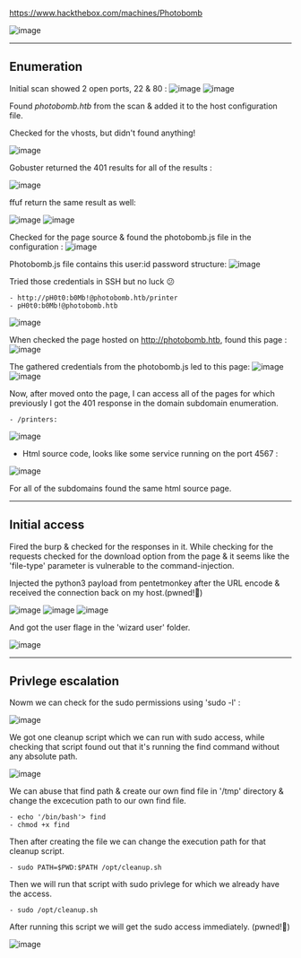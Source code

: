 https://www.hackthebox.com/machines/Photobomb

![image](https://user-images.githubusercontent.com/87700008/198865957-aa8b5fa9-20d7-4ca0-aa91-5e6ed6674357.png)

-----------------------------------------------------------------------------------------------------------------------------------

## **Enumeration**

Initial scan showed 2 open ports, 22 & 80 :
![image](https://user-images.githubusercontent.com/87700008/198865984-222bf4f4-2122-4a32-9f8a-b1fc174847af.png)
![image](https://user-images.githubusercontent.com/87700008/198866010-64394e12-c5db-4281-8c95-0e42a770ce54.png)

Found _photobomb.htb_ from the scan & added it to the host configuration file.

Checked for the vhosts, but didn't found anything!

![image](https://user-images.githubusercontent.com/87700008/198866213-ee91de16-65fa-4d8a-9281-3aa8b53af1aa.png)

Gobuster returned the 401 results for all of the results :

![image](https://user-images.githubusercontent.com/87700008/198866218-d0c66a00-6603-49ce-89d1-9138674f22c9.png)

ffuf return the same result as well:

![image](https://user-images.githubusercontent.com/87700008/198866225-4f5fbf7f-6776-4957-873e-d1c42f0fc3f4.png)
![image](https://user-images.githubusercontent.com/87700008/198866228-16cd330b-1421-4235-a611-acede413f42c.png)

Checked for the page source & found the photobomb.js file in the configuration :
![image](https://user-images.githubusercontent.com/87700008/198866239-7f7878c6-9966-44d0-b60b-d9bd7c0ef1b3.png)

Photobomb.js file contains this user:id password structure:
![image](https://user-images.githubusercontent.com/87700008/198866251-a63ca5fe-4896-43f2-9f66-e1eb1c07c93a.png)

Tried those credentials in SSH but no luck 😕

	- http://pH0t0:b0Mb!@photobomb.htb/printer
	- pH0t0:b0Mb!@photobomb.htb

![image](https://user-images.githubusercontent.com/87700008/198867538-cf6d04d4-6bb7-4d38-80dc-295dd35e2015.png)

When checked the page hosted on http://photobomb.htb, found this page :
![image](https://user-images.githubusercontent.com/87700008/198867627-5636acce-c8fe-48ea-b276-8e284e848267.png)

The gathered credentials from the photobomb.js led to this page:
![image](https://user-images.githubusercontent.com/87700008/198867735-ee8c6088-93be-4ef0-beeb-a69a84eebc7b.png)
![image](https://user-images.githubusercontent.com/87700008/198867740-c80cbd35-8976-4abd-845e-c5d2d317d61d.png)


Now, after moved onto the page, I can access all of the pages for which previously I got the 401 response in the domain subdomain enumeration.

	- /printers:

![image](https://user-images.githubusercontent.com/87700008/198867904-de69d99f-5cb4-4206-a198-ad1bdc672206.png)

 - Html source code, looks like some service running on the port 4567 :

![image](https://user-images.githubusercontent.com/87700008/198867998-1ee570ed-edb2-4368-b6ee-5bc043ddef3a.png)

For all of the subdomains found the same html source page.

-----------------------------------------------------------------------------------------------------------------------------------

## **Initial access**

Fired the burp & checked for the responses in it. While checking for the requests checked for the download option from the page & it seems like the 'file-type' parameter is vulnerable to the command-injection.

Injected the python3 payload from pentetmonkey after the URL encode & received the connection back on my host.(pwned!🙂)

![image](https://user-images.githubusercontent.com/87700008/200121051-1b8690fa-1e2d-4ab2-8cc5-621d994ce786.png)
![image](https://user-images.githubusercontent.com/87700008/200121161-a3655009-71af-4c55-a3da-8f1ded2e69a9.png)
![image](https://user-images.githubusercontent.com/87700008/200121201-5fa44ac7-dad5-4dee-b7bd-c33994c41714.png)

And got the user flage in the 'wizard user' folder.

![image](https://user-images.githubusercontent.com/87700008/200121309-3fa7dd92-ef97-435a-b8bc-c91045cd7056.png)

-----------------------------------------------------------------------------------------------------------------------------------

## **Privlege escalation**

Nowm we can check for the sudo permissions using 'sudo -l' :

![image](https://user-images.githubusercontent.com/87700008/200168413-165cff01-1699-4bd1-934d-29fd2a8cfa46.png)

We got one cleanup script which we can run with sudo access, while checking that script found out that it's running the find command without any absolute path.

![image](https://user-images.githubusercontent.com/87700008/200168464-d807ec65-3a35-4272-875e-80794390b848.png)

We can abuse that find path & create our own find file in '/tmp' directory & change the excecution path to our own find file.

	- echo '/bin/bash'> find
	- chmod +x find

Then after creating the file we can change the execution path for that cleanup script.

	- sudo PATH=$PWD:$PATH /opt/cleanup.sh
	
Then we will run that script with sudo privlege for which we already have the access.

	- sudo /opt/cleanup.sh

After running this script we will get the sudo access immediately. (pwned!🙂)

![image](https://user-images.githubusercontent.com/87700008/200168652-b5a41bf3-5a84-490c-b546-105f9bb626d2.png)
















